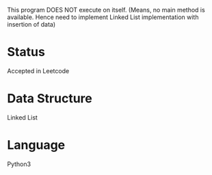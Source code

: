 
This program DOES NOT execute on itself. (Means, no main method is available.
Hence need to implement Linked List implementation with insertion of data)

# Status
Accepted in Leetcode

# Data Structure
Linked List

# Language
Python3
